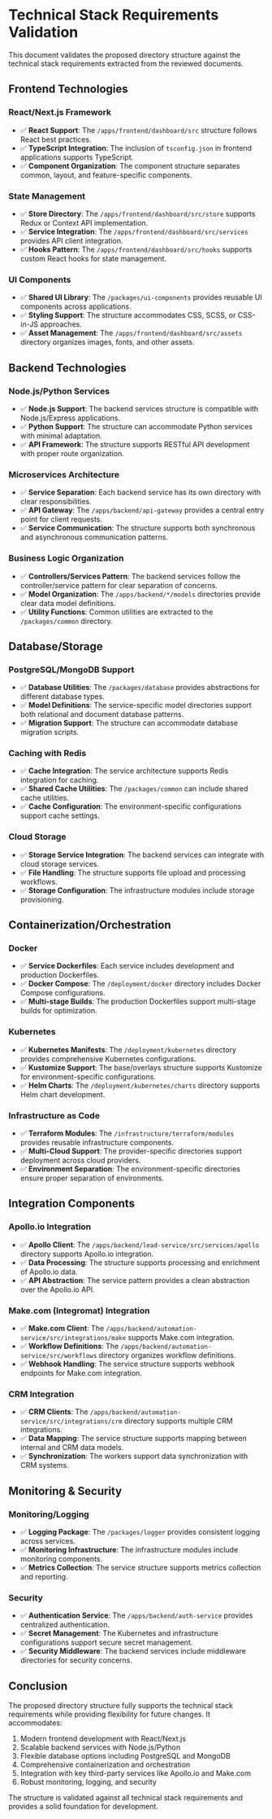 # Technical Stack Requirements Validation

This document validates the proposed directory structure against the technical stack requirements extracted from the reviewed documents.

## Frontend Technologies

### React/Next.js Framework
- ✅ **React Support**: The `/apps/frontend/dashboard/src` structure follows React best practices.
- ✅ **TypeScript Integration**: The inclusion of `tsconfig.json` in frontend applications supports TypeScript.
- ✅ **Component Organization**: The component structure separates common, layout, and feature-specific components.

### State Management
- ✅ **Store Directory**: The `/apps/frontend/dashboard/src/store` supports Redux or Context API implementation.
- ✅ **Service Integration**: The `/apps/frontend/dashboard/src/services` provides API client integration.
- ✅ **Hooks Pattern**: The `/apps/frontend/dashboard/src/hooks` supports custom React hooks for state management.

### UI Components
- ✅ **Shared UI Library**: The `/packages/ui-components` provides reusable UI components across applications.
- ✅ **Styling Support**: The structure accommodates CSS, SCSS, or CSS-in-JS approaches.
- ✅ **Asset Management**: The `/apps/frontend/dashboard/src/assets` directory organizes images, fonts, and other assets.

## Backend Technologies

### Node.js/Python Services
- ✅ **Node.js Support**: The backend services structure is compatible with Node.js/Express applications.
- ✅ **Python Support**: The structure can accommodate Python services with minimal adaptation.
- ✅ **API Framework**: The structure supports RESTful API development with proper route organization.

### Microservices Architecture
- ✅ **Service Separation**: Each backend service has its own directory with clear responsibilities.
- ✅ **API Gateway**: The `/apps/backend/api-gateway` provides a central entry point for client requests.
- ✅ **Service Communication**: The structure supports both synchronous and asynchronous communication patterns.

### Business Logic Organization
- ✅ **Controllers/Services Pattern**: The backend services follow the controller/service pattern for clear separation of concerns.
- ✅ **Model Organization**: The `/apps/backend/*/models` directories provide clear data model definitions.
- ✅ **Utility Functions**: Common utilities are extracted to the `/packages/common` directory.

## Database/Storage

### PostgreSQL/MongoDB Support
- ✅ **Database Utilities**: The `/packages/database` provides abstractions for different database types.
- ✅ **Model Definitions**: The service-specific model directories support both relational and document database patterns.
- ✅ **Migration Support**: The structure can accommodate database migration scripts.

### Caching with Redis
- ✅ **Cache Integration**: The service architecture supports Redis integration for caching.
- ✅ **Shared Cache Utilities**: The `/packages/common` can include shared cache utilities.
- ✅ **Cache Configuration**: The environment-specific configurations support cache settings.

### Cloud Storage
- ✅ **Storage Service Integration**: The backend services can integrate with cloud storage services.
- ✅ **File Handling**: The structure supports file upload and processing workflows.
- ✅ **Storage Configuration**: The infrastructure modules include storage provisioning.

## Containerization/Orchestration

### Docker
- ✅ **Service Dockerfiles**: Each service includes development and production Dockerfiles.
- ✅ **Docker Compose**: The `/deployment/docker` directory includes Docker Compose configurations.
- ✅ **Multi-stage Builds**: The production Dockerfiles support multi-stage builds for optimization.

### Kubernetes
- ✅ **Kubernetes Manifests**: The `/deployment/kubernetes` directory provides comprehensive Kubernetes configurations.
- ✅ **Kustomize Support**: The base/overlays structure supports Kustomize for environment-specific configurations.
- ✅ **Helm Charts**: The `/deployment/kubernetes/charts` directory supports Helm chart development.

### Infrastructure as Code
- ✅ **Terraform Modules**: The `/infrastructure/terraform/modules` provides reusable infrastructure components.
- ✅ **Multi-Cloud Support**: The provider-specific directories support deployment across cloud providers.
- ✅ **Environment Separation**: The environment-specific directories ensure proper separation of environments.

## Integration Components

### Apollo.io Integration
- ✅ **Apollo Client**: The `/apps/backend/lead-service/src/services/apollo` directory supports Apollo.io integration.
- ✅ **Data Processing**: The structure supports processing and enrichment of Apollo.io data.
- ✅ **API Abstraction**: The service pattern provides a clean abstraction over the Apollo.io API.

### Make.com (Integromat) Integration
- ✅ **Make.com Client**: The `/apps/backend/automation-service/src/integrations/make` supports Make.com integration.
- ✅ **Workflow Definitions**: The `/apps/backend/automation-service/src/workflows` directory organizes workflow definitions.
- ✅ **Webhook Handling**: The service structure supports webhook endpoints for Make.com integration.

### CRM Integration
- ✅ **CRM Clients**: The `/apps/backend/automation-service/src/integrations/crm` directory supports multiple CRM integrations.
- ✅ **Data Mapping**: The service structure supports mapping between internal and CRM data models.
- ✅ **Synchronization**: The workers support data synchronization with CRM systems.

## Monitoring & Security

### Monitoring/Logging
- ✅ **Logging Package**: The `/packages/logger` provides consistent logging across services.
- ✅ **Monitoring Infrastructure**: The infrastructure modules include monitoring components.
- ✅ **Metrics Collection**: The service structure supports metrics collection and reporting.

### Security
- ✅ **Authentication Service**: The `/apps/backend/auth-service` provides centralized authentication.
- ✅ **Secret Management**: The Kubernetes and infrastructure configurations support secure secret management.
- ✅ **Security Middleware**: The backend services include middleware directories for security concerns.

## Conclusion

The proposed directory structure fully supports the technical stack requirements while providing flexibility for future changes. It accommodates:

1. Modern frontend development with React/Next.js
2. Scalable backend services with Node.js/Python
3. Flexible database options including PostgreSQL and MongoDB
4. Comprehensive containerization and orchestration
5. Integration with key third-party services like Apollo.io and Make.com
6. Robust monitoring, logging, and security

The structure is validated against all technical stack requirements and provides a solid foundation for development.
